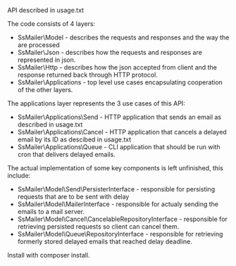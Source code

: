 API described in usage.txt

The code consists of 4 layers:
* SsMailer\Model - describes the requests and responses and the way the are processed
* SsMailer\Json - describes how the requests and responses are represented in json.
* SsMailer\Http - describes how the json accepted from client and the response returned back through HTTP protocol.
* SsMailer\Applications - top level use cases encapsulating cooperation of the other layers.

The applications layer represents the 3 use cases of this API:
* SsMailer\Applications\Send - HTTP application that sends an email as described in usage.txt
* SsMailer\Applications\Cancel - HTTP application that cancels a delayed email by its ID as descibed in usage.txt
* SsMailer\Applications\Queue - CLI application that should be run with cron that delivers delayed emails.

The actual implementation of some key components is left unfinished, this include:
* SsMailer\Model\Send\PersisterInterface - responsible for persisting requests that are to be sent with delay
* SsMailer\Model\MailerInterface - responsible for actualy sending the emails to a mail server.
* SsMailer\Model\Cancel\CancelableRepositoryInterface - responsible for retrieving persisted requests so client can cancel them.
* SsMailer\Model\Queue\RepositoryInterface - responsible for retrieving formerly stored delayed emails that reached delay deadline.


Install with composer install.
